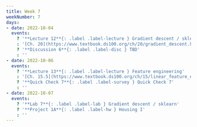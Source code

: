 ```yaml
---
title: Week 7
weekNumber: 7
days:
- date: 2022-10-04
  events:
    ? '**Lecture 12**{: .label .label-lecture } Gradient descent / sklearn'
    : '[Ch. 20](https://www.textbook.ds100.org/ch/20/gradient_descent.html)'
    ? '**Discussion 6**{: .label .label-disc } TBD' 
    : ''
- date: 2022-10-06
  events:
    ? '**Lecture 13**{: .label .label-lecture } Feature engineering'
    : '[Ch. 15.5](https://www.textbook.ds100.org/ch/15/linear_feature_eng.html)'
    ? '**Quick Check 7**{: .label .label-survey } Quick Check 7'
    : ''
- date: 2022-10-07
  events:
    ? '**Lab 7**{: .label .label-lab } Gradient descent / sklearn'
    ? '**Project 1A**{: .label .label-hw } Housing I'
    : ''
---
```

